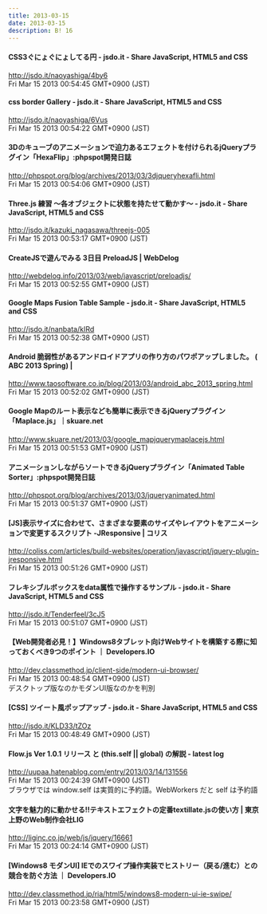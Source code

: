 ```yaml
---
title: 2013-03-15
date: 2013-03-15
description: B! 16
---
```


#### CSS3ぐにょぐにょしてる円 - jsdo.it - Share JavaScript, HTML5 and CSS
http://jsdo.it/naoyashiga/4by6<br>
Fri Mar 15 2013 00:54:45 GMT+0900 (JST)<br>


#### css border Gallery - jsdo.it - Share JavaScript, HTML5 and CSS
http://jsdo.it/naoyashiga/6Vus<br>
Fri Mar 15 2013 00:54:22 GMT+0900 (JST)<br>


#### 3Dのキューブのアニメーションで迫力あるエフェクトを付けられるjQueryプラグイン「HexaFlip」:phpspot開発日誌
http://phpspot.org/blog/archives/2013/03/3djqueryhexafli.html<br>
Fri Mar 15 2013 00:54:06 GMT+0900 (JST)<br>


#### Three.js 練習 ～各オブジェクトに状態を持たせて動かす～ - jsdo.it - Share JavaScript, HTML5 and CSS
http://jsdo.it/kazuki_nagasawa/threejs-005<br>
Fri Mar 15 2013 00:53:17 GMT+0900 (JST)<br>


#### CreateJSで遊んでみる 3日目 PreloadJS | WebDelog
http://webdelog.info/2013/03/web/javascript/preloadjs/<br>
Fri Mar 15 2013 00:52:55 GMT+0900 (JST)<br>


#### Google Maps Fusion Table Sample - jsdo.it - Share JavaScript, HTML5 and CSS
http://jsdo.it/nanbata/kIRd<br>
Fri Mar 15 2013 00:52:38 GMT+0900 (JST)<br>


#### Android 脆弱性があるアンドロイドアプリの作り方のパワポアップしました。 ( ABC 2013 Spring) | 
http://www.taosoftware.co.jp/blog/2013/03/android_abc_2013_spring.html<br>
Fri Mar 15 2013 00:52:02 GMT+0900 (JST)<br>


#### Google Mapのルート表示なども簡単に表示できるjQueryプラグイン「Maplace.js」｜skuare.net
http://www.skuare.net/2013/03/google_mapjquerymaplacejs.html<br>
Fri Mar 15 2013 00:51:53 GMT+0900 (JST)<br>


#### アニメーションしながらソートできるjQueryプラグイン「Animated Table Sorter」:phpspot開発日誌
http://phpspot.org/blog/archives/2013/03/jqueryanimated.html<br>
Fri Mar 15 2013 00:51:37 GMT+0900 (JST)<br>


####   [JS]表示サイズに合わせて、さまざまな要素のサイズやレイアウトをアニメーションで変更するスクリプト -JResponsive | コリス
http://coliss.com/articles/build-websites/operation/javascript/jquery-plugin-jresponsive.html<br>
Fri Mar 15 2013 00:51:26 GMT+0900 (JST)<br>


#### フレキシブルボックスをdata属性で操作するサンプル - jsdo.it - Share JavaScript, HTML5 and CSS
http://jsdo.it/Tenderfeel/3cJ5<br>
Fri Mar 15 2013 00:51:07 GMT+0900 (JST)<br>


#### 【Web開発者必見！】Windows8タブレット向けWebサイトを構築する際に知っておくべき9つのポイント ｜ Developers.IO
http://dev.classmethod.jp/client-side/modern-ui-browser/<br>
Fri Mar 15 2013 00:48:54 GMT+0900 (JST)<br>
デスクトップ版なのかモダンUI版なのかを判別


#### [CSS] ツイート風ポップアップ - jsdo.it - Share JavaScript, HTML5 and CSS
http://jsdo.it/KLD33/tZOz<br>
Fri Mar 15 2013 00:48:49 GMT+0900 (JST)<br>


#### Flow.js Ver 1.0.1 リリース と (this.self || global) の解説 - latest log
http://uupaa.hatenablog.com/entry/2013/03/14/131556<br>
Fri Mar 15 2013 00:24:39 GMT+0900 (JST)<br>
ブラウザでは window.self は実質的に予約語。WebWorkers だと self は予約語


#### 文字を魅力的に動かせる!!テキストエフェクトの定番textillate.jsの使い方 | 東京上野のWeb制作会社LIG
http://liginc.co.jp/web/js/jquery/16661<br>
Fri Mar 15 2013 00:24:14 GMT+0900 (JST)<br>


#### [Windows8 モダンUI] IEでのスワイプ操作実装でヒストリー（戻る/進む）との競合を防ぐ方法 ｜ Developers.IO
http://dev.classmethod.jp/ria/html5/windows8-modern-ui-ie-swipe/<br>
Fri Mar 15 2013 00:23:58 GMT+0900 (JST)<br>


